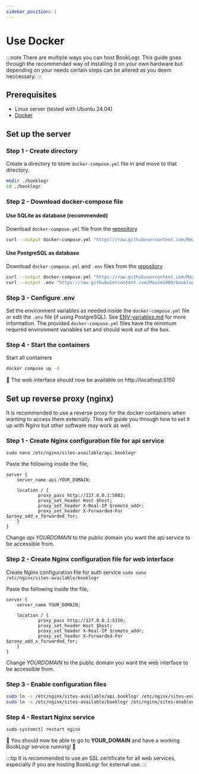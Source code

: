 ```yaml
---
sidebar_position: 1
---
```


# Use Docker
:::note
There are multiple ways you can host BookLogr. This guide goes through the recommended way of installing it on your own hardware but depending on your needs certain steps can be altered as you deem neccessary.
:::

## Prerequisites
* Linux server (tested with Ubuntu 24.04)
* [Docker](https://www.docker.com)

## Set up the server

### Step 1 - Create directory
Create a directory to store `docker-compose.yml` file in and move to that directory.
```sh
mkdir ./booklogr
cd ./booklogr
```

### Step 2  - Download docker-compose file
#### Use SQLite as database (recommended)
Download `docker-compose.yml` file from the [repository](https://github.com/Mozzo1000/booklogr)
```sh
curl --output docker-compose.yml "https://raw.githubusercontent.com/Mozzo1000/booklogr/refs/heads/main/docker-compose.yml"
```

#### Use PostgreSQL as database
Download `docker-compose.yml` and `.env` files from the [repository](https://github.com/Mozzo1000/booklogr)
```sh
curl --output docker-compose.yml "https://raw.githubusercontent.com/Mozzo1000/booklogr/refs/heads/main/docker-compose.postgres.yml"
curl --output .env "https://raw.githubusercontent.com/Mozzo1000/booklogr/refs/heads/main/.env.example"
```

### Step 3 - Configure .env
Set the environment variables as needed inside the `docker-compose.yml` file or edit the `.env` file (if using PostgreSQL).
See [ENV-variables.md](ENV-variables) for more information.
The provided `docker-compose.yml` files have the minimum required environment variables set and should work out of the box.

### Step 4 - Start the containers
Start all containers
```sh
docker compose up -d
```

🎉 The web interface should now be available on http://localhost:5150

## Set up reverse proxy (nginx)
It is recommended to use a reverse proxy for the docker containers when wanting to access them externally.
This will guide you through how to set it up with Nginx but other software may work as well.

### Step 1 - Create Nginx configuration file for api service
`sudo nano /etc/nginx/sites-available/api.booklogr`

Paste the following inside the file,

```nginx
server {
    server_name api.YOUR_DOMAIN;

    location / {
            proxy_pass http://127.0.0.1:5002;
            proxy_set_header Host $host;
            proxy_set_header X-Real-IP $remote_addr;
            proxy_set_header X-Forwarded-For $proxy_add_x_forwarded_for;
    }
}
```
Change *api.YOURDOMAIN* to the public domain you want the api service to be accessible from.

### Step 2 - Create Nginx configuration file for web interface
Create Nginx configuration file for auth service
`sudo nano /etc/nginx/sites-available/booklogr`

Paste the following inside the file,
```nginx
server {
    server_name YOUR_DOMAIN;

    location / {
            proxy_pass http://127.0.0.1:5150;
            proxy_set_header Host $host;
            proxy_set_header X-Real-IP $remote_addr;
            proxy_set_header X-Forwarded-For $proxy_add_x_forwarded_for;
    }
}
```
Change *YOURDOMAIN* to the public domain you want the web interface to be accessible from.

### Step 3 - Enable configuration files
```bash
sudo ln -s /etc/nginx/sites-available/api.booklogr /etc/nginx/sites-enabled/
sudo ln -s /etc/nginx/sites-available/booklogr /etc/nginx/sites-enabled/
```

### Step 4 - Restart Nginx service
`sudo systemctl restart nginx`

🎉 You should now be able to go to **YOUR_DOMAIN** and have a working BookLogr service running! 🎉

:::tip
It is recommended to use an SSL certificate for all web services, especially if you are hosting BookLogr for external use.
:::